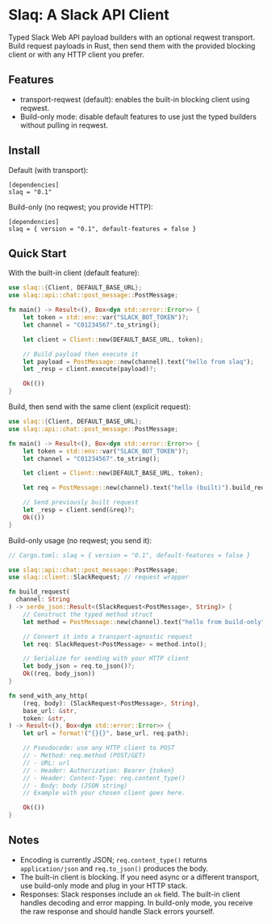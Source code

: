 Slaq: A Slack API Client
====

Typed Slack Web API payload builders with an optional reqwest transport. Build
request payloads in Rust, then send them with the provided blocking client or
with any HTTP client you prefer.

Features
--------

- transport-reqwest (default): enables the built-in blocking client using reqwest.
- Build-only mode: disable default features to use just the typed builders without
pulling in reqwest.

Install
-------

Default (with transport):

```
[dependencies]
slaq = "0.1"
```

Build-only (no reqwest; you provide HTTP):

```
[dependencies]
slaq = { version = "0.1", default-features = false }
```

Quick Start
-----------

With the built-in client (default feature):

```rust
use slaq::{Client, DEFAULT_BASE_URL};
use slaq::api::chat::post_message::PostMessage;

fn main() -> Result<(), Box<dyn std::error::Error>> {
    let token = std::env::var("SLACK_BOT_TOKEN")?;
    let channel = "C01234567".to_string();

    let client = Client::new(DEFAULT_BASE_URL, token);

    // Build payload then execute it
    let payload = PostMessage::new(channel).text("hello from slaq");
    let _resp = client.execute(payload)?;

    Ok(())
}
```

Build, then send with the same client (explicit request):

```rust
use slaq::{Client, DEFAULT_BASE_URL};
use slaq::api::chat::post_message::PostMessage;

fn main() -> Result<(), Box<dyn std::error::Error>> {
    let token = std::env::var("SLACK_BOT_TOKEN")?;
    let channel = "C01234567".to_string();

    let client = Client::new(DEFAULT_BASE_URL, token);

    let req = PostMessage::new(channel).text("hello (built)").build_request();

    // Send previously built request
    let _resp = client.send(&req)?;
    Ok(())
}
```

Build-only usage (no reqwest; you send it):

```rust
// Cargo.toml: slaq = { version = "0.1", default-features = false }

use slaq::api::chat::post_message::PostMessage;
use slaq::client::SlackRequest; // request wrapper

fn build_request(
  channel: String
) -> serde_json::Result<(SlackRequest<PostMessage>, String)> {
    // Construct the typed method struct
    let method = PostMessage::new(channel).text("hello from build-only");

    // Convert it into a transport-agnostic request
    let req: SlackRequest<PostMessage> = method.into();

    // Serialize for sending with your HTTP client
    let body_json = req.to_json()?;
    Ok((req, body_json))
}

fn send_with_any_http(
    (req, body): (SlackRequest<PostMessage>, String),
    base_url: &str,
    token: &str,
) -> Result<(), Box<dyn std::error::Error>> {
    let url = format!("{}{}", base_url, req.path);

    // Pseudocode: use any HTTP client to POST
    // - Method: req.method (POST/GET)
    // - URL: url
    // - Header: Authorization: Bearer {token}
    // - Header: Content-Type: req.content_type()
    // - Body: body (JSON string)
    // Example with your chosen client goes here.

    Ok(())
}
```

Notes
-----

- Encoding is currently JSON; `req.content_type()` returns `application/json`
  and `req.to_json()` produces the body.
- The built-in client is blocking. If you need async or a different transport,
  use build-only mode and plug in your HTTP stack.
- Responses: Slack responses include an `ok` field. The built-in client handles
  decoding and error mapping. In build-only mode, you receive the raw response
  and should handle Slack errors yourself.

